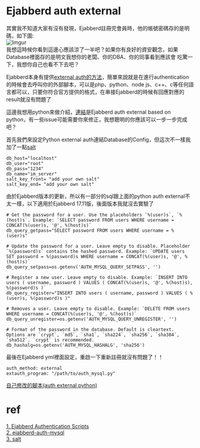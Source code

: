# Ejabberd auth external
其實我不知道大家有沒有發現，Ejabberd註冊完會員時，他的帳號密碼存的是明碼，如下圖:  
![Imgur](https://i.imgur.com/s4d39TY.png)  
我想這時候你看到這邊心應該涼了一半吧？如果你有良好的資安觀念，如果Database裡面存的是明文我想你的老闆、你的DBA、你的同事看到應該會
吃驚一下，我想你自己也看不下去吧？  

Ejabberd本身有提供[external auth的方法](https://www.ejabberd.im/extauth/index.html)，簡單來說就是在進行authentication的時候會去呼叫你的外部腳本，可以是php、python、node js、c++、c等任何語言都可以，只要你符合官方提供的格式，在串接Ejabberd的時候有回應對應的result就沒有問題了  

這邊我想用python來做介紹，[連結](https://github.com/rankenstein/ejabberd-auth-mysql)是Ejabberd auth external based on python，有一些issue可能需要你來修正，我想聰明的你應該可以一步一步完成吧？  

首先我們來設定Python external auth連結Database的Config，但這次不一樣我加了一點[salt](https://zh.wikipedia.org/wiki/盐_(密码学))
```
db_host="localhost"
db_user="root"
db_pass="1234"
db_name="im_server"
salt_key_front= "add your own salt"
salt_key_end= "add your own salt"
```
由於Ejabberd版本的更新，所以有一部分的sql跟上面的python auth external不太一樣，以下適用於Ejabberd 17.11版，後面版本我就沒去實驗了
```
# Get the password for a user. Use the placeholders `%(user)s`, `%(host)s`. Example: `SELECT password FROM users WHERE username = CONCAT(%(user)s, '@', %(host)s)`
db_query_getpass="SELECT password FROM users WHERE username = %(user)s"

# Update the password for a user. Leave empty to disable. Placeholder `%(password)s` contains the hashed password. Example: `UPDATE users SET password = %(password)s WHERE username = CONCAT(%(user)s, '@', %(host)s)`
db_query_setpass=os.getenv('AUTH_MYSQL_QUERY_SETPASS', '')

# Register a new user. Leave empty to disable. Example: `INSERT INTO users ( username, password ) VALUES ( CONCAT(%(user)s, '@', %(host)s), %(password)s )`
db_query_register="INSERT INTO users ( username, password ) VALUES ( %(user)s, %(password)s )"

# Removes a user. Leave empty to disable. Example: `DELETE FROM users WHERE username = CONCAT(%(user)s, '@', %(host)s)`
db_query_unregister=os.getenv('AUTH_MYSQL_QUERY_UNREGISTER', '')

# Format of the password in the database. Default is cleartext. Options are `crypt`, `md5`, `sha1`, `sha224`, `sha256`, `sha384`, `sha512`. `crypt` is recommended.
db_hashalg=os.getenv('AUTH_MYSQL_HASHALG', 'sha256')
```
最後在Ejabberd yml裡面設定，重啟一下重新註冊就沒有問題了！！
```
auth_method: external
extauth_program: "/path/to/auth_mysql.py"
```
[自己修改的腳本(auth external python)](https://github.com/tmc4qn/Ejabberd-Learning/blob/master/auth_external.py)

# ref
[1. Ejabberd Authentication Scripts](https://www.ejabberd.im/extauth/index.html)  
[2. ejabberd-auth-mysql](https://github.com/rankenstein/ejabberd-auth-mysql)  
[3. salt](https://zh.wikipedia.org/wiki/盐_(密码学))
